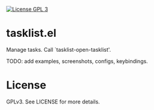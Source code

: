 [![License GPL 3][badge-license]][license]

# tasklist.el

Manage tasks. Call `tasklist-open-tasklist'.

TODO: add examples, screenshots, configs, keybindings.

# License

GPLv3. See LICENSE for more details.


[badge-license]: https://img.shields.io/badge/license-GPL_3-green.svg
[license]: https://github.com/samertm/tasklist.el/blob/master/LICENSE
